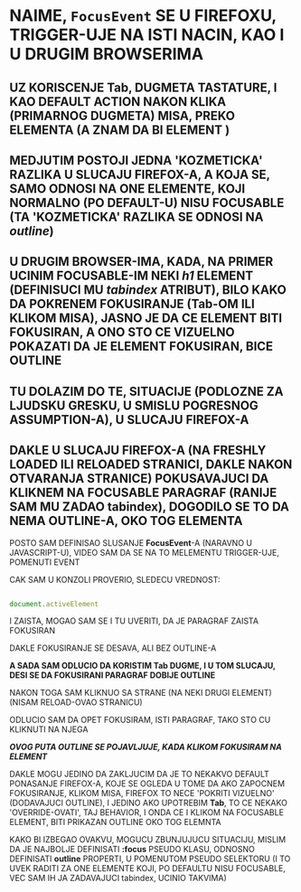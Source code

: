 # NAIME, `FocusEvent` SE U FIREFOXU, TRIGGER-UJE NA ISTI NACIN, KAO I U DRUGIM BROWSERIMA

## UZ KORISCENJE **Tab**, DUGMETA TASTATURE, I KAO DEFAULT ACTION NAKON KLIKA (PRIMARNOG DUGMETA) MISA, PREKO ELEMENTA (A ZNAM DA BI ELEMENT )

## MEDJUTIM POSTOJI JEDNA 'KOZMETICKA' RAZLIKA U SLUCAJU FIREFOX-A, A KOJA SE, SAMO ODNOSI NA ONE ELEMENTE, KOJI NORMALNO (PO DEFAULT-U) NISU FOCUSABLE (TA 'KOZMETICKA' RAZLIKA SE ODNOSI NA *outline*)

## U DRUGIM BROWSER-IMA, KADA, NA PRIMER UCINIM FOCUSABLE-IM NEKI *h1* ELEMENT (DEFINISUCI MU *tabindex* ATRIBUT), BILO KAKO DA POKRENEM FOKUSIRANJE (Tab-OM ILI KLIKOM MISA), JASNO JE DA CE ELEMENT BITI FOKUSIRAN, A ONO STO CE VIZUELNO POKAZATI DA JE ELEMENT FOKUSIRAN, BICE OUTLINE

## TU DOLAZIM DO TE, SITUACIJE (PODLOZNE ZA LJUDSKU GRESKU, U SMISLU POGRESNOG ASSUMPTION-A), U SLUCAJU FIREFOX-A

## DAKLE U SLUCAJU FIREFOX-A (NA FRESHLY LOADED ILI RELOADED STRANICI, DAKLE NAKON OTVARANJA STRANICE) POKUSAVAJUCI DA KLIKNEM NA FOCUSABLE PARAGRAF (RANIJE SAM MU ZADAO tabindex), DOGODILO SE TO DA NEMA OUTLINE-A, OKO TOG ELEMENTA

POSTO SAM DEFINISAO SLUSANJE **FocusEvent**-A (NARAVNO U JAVASCRIPT-U), VIDEO SAM DA SE NA TO MELEMENTU TRIGGER-UJE, POMENUTI EVENT

CAK SAM U KONZOLI PROVERIO, SLEDECU VREDNOST:

```JAVASCRIPT

document.activeElement

```

I ZAISTA, MOGAO SAM SE I TU UVERITI, DA JE PARAGRAF ZAISTA FOKUSIRAN

DAKLE FOKUSIRANJE SE DESAVA, ALI BEZ OUTLINE-A

**A SADA SAM ODLUCIO DA KORISTIM **Tab** DUGME, I U TOM SLUCAJU, DESI SE DA FOKUSIRANI PARAGRAF DOBIJE OUTLINE**

NAKON TOGA SAM KLIKNUO SA STRANE (NA NEKI DRUGI ELEMENT) (NISAM RELOAD-OVAO STRANICU)

ODLUCIO SAM DA OPET FOKUSIRAM, ISTI PARAGRAF, TAKO STO CU KLIKNUTI NA NJEGA

***OVOG PUTA OUTLINE SE POJAVLJUJE, KADA KLIKOM FOKUSIRAM NA ELEMENT***

DAKLE MOGU JEDINO DA ZAKLJUCIM DA JE TO NEKAKVO DEFAULT PONASANJE FIREFOX-A, KOJE SE OGLEDA U TOME DA AKO ZAPOCNEM FOKUSIRANJE, KLIKOM MISA, FIREFOX TO NECE 'POKRITI VIZUELNO' (DODAVAJUCI OUTLINE), I JEDINO AKO UPOTREBIM **Tab**, TO CE NEKAKO 'OVERRIDE-OVATI', TAJ BEHAVIOR, I ONDA CE I KLIKOM NA FOCUSABLE ELEMENT, BITI PRIKAZAN OUTLINE OKO TOG ELEMNTA

KAKO BI IZBEGAO OVAKVU, MOGUCU ZBUNJUJUCU SITUACIJU, MISLIM DA JE NAJBOLJE DEFINISATI **:focus** PSEUDO KLASU, ODNOSNO DEFINISATI **outline** PROPERTI, U POMENUTOM PSEUDO SELEKTORU (I TO UVEK RADITI ZA ONE ELEMENTE KOJI, PO DEFAULTU NISU FOCUSABLE, VEC SAM IH JA ZADAVAJUCI tabindex, UCINIO TAKVIMA)